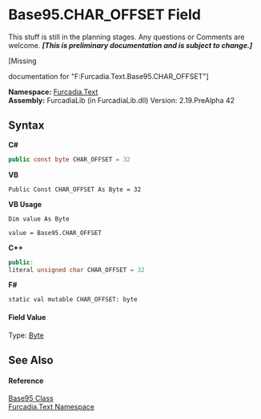 # Base95.CHAR_OFFSET Field
This stuff is still in the planning stages. Any questions or Comments are welcome. _**\[This is preliminary documentation and is subject to change.\]**_

\[Missing <summary> documentation for "F:Furcadia.Text.Base95.CHAR_OFFSET"\]

**Namespace:**&nbsp;<a href="N_Furcadia_Text">Furcadia.Text</a><br />**Assembly:**&nbsp;FurcadiaLib (in FurcadiaLib.dll) Version: 2.19.PreAlpha 42

## Syntax

**C#**<br />
``` C#
public const byte CHAR_OFFSET = 32
```

**VB**<br />
``` VB
Public Const CHAR_OFFSET As Byte = 32
```

**VB Usage**<br />
``` VB Usage
Dim value As Byte

value = Base95.CHAR_OFFSET

```

**C++**<br />
``` C++
public:
literal unsigned char CHAR_OFFSET = 32
```

**F#**<br />
``` F#
static val mutable CHAR_OFFSET: byte
```


#### Field Value
Type: <a href="http://msdn2.microsoft.com/en-us/library/yyb1w04y" target="_blank">Byte</a>

## See Also


#### Reference
<a href="T_Furcadia_Text_Base95">Base95 Class</a><br /><a href="N_Furcadia_Text">Furcadia.Text Namespace</a><br />